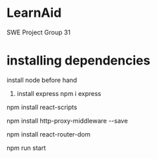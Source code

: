 # LearnAid
SWE Project Group 31
 
# installing dependencies
install node before hand
1. install express
npm i express

npm install react-scripts


npm install http-proxy-middleware --save

npm install react-router-dom

npm run start



